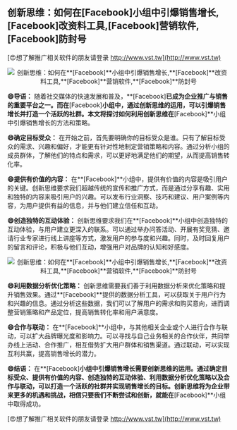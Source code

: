 ## **创新思维：如何在**[Facebook]**小组中引爆销售增长,**[Facebook]**改资料工具,**[Facebook]**营销软件,**[Facebook]**防封号**

[😍想了解推广相关软件的朋友请登录 http://www.vst.tw](http://www.vst.tw)

 <center><img src="https://vst.tw/MP4/tuiguang/png/8.png" alt="创新思维：如何在**[Facebook]**小组中引爆销售增长,**[Facebook]**改资料工具,**[Facebook]**营销软件,**[Facebook]**防封号"></center>

**😄导语：**
随着社交媒体的快速发展和普及，**[Facebook]**已成为企业推广与销售的重要平台之一。而在**[Facebook]**小组中，通过创新思维的运用，可以引爆销售增长并打造一个活跃的社群。本文将探讨如何利用创新思维在**[Facebook]**小组中引爆销售增长的方法和策略。

**😄确定目标受众：**
在开始之前，首先要明确你的目标受众是谁。只有了解目标受众的需求、兴趣和偏好，才能更有针对性地制定营销策略和内容。通过分析小组的成员群体，了解他们的特点和需求，可以更好地满足他们的期望，从而提高销售转化率。

**😄提供有价值的内容：**
在**[Facebook]**小组中，提供有价值的内容是吸引用户的关键。创新思维要求我们超越传统的宣传和推广方式，而是通过分享有趣、实用和独特的内容来吸引用户的兴趣。可以发布行业洞察、技巧和建议、用户案例等内容，为用户提供有益的信息，并与他们建立信任和互动。

**😄创造独特的互动体验：**
创新思维要求我们在**[Facebook]**小组中创造独特的互动体验，与用户建立更深入的联系。可以通过举办问答活动、开展有奖竞猜、邀请行业专家进行线上讲座等方式，激发用户的参与度和兴趣。同时，及时回复用户的留言和评论，积极与他们互动，增强用户对品牌的认知和好感度。

 <center><img src="https://vst.tw/MP4/tuiguang/png/8.png" alt="创新思维：如何在**[Facebook]**小组中引爆销售增长,**[Facebook]**改资料工具,**[Facebook]**营销软件,**[Facebook]**防封号"></center>

**😄利用数据分析优化策略：**
创新思维需要我们善于利用数据分析来优化策略和提升销售效果。通过**[Facebook]**提供的数据分析工具，可以获取关于用户行为和兴趣的信息。通过分析这些数据，我们可以了解用户的需求和购买意向，进而调整营销策略和产品定位，提高销售转化率和用户满意度。

**😄合作与联动：**
在**[Facebook]**小组中，与其他相关企业或个人进行合作与联动，可以扩大品牌曝光度和影响力。可以寻找与自己业务相关的合作伙伴，共同举办线上活动、合作推广，相互借势扩大用户群体和销售渠道。通过联动，可以实现互利共赢，提高销售增长的潜力。

**😄结语：**
在**[Facebook]**小组中引爆销售增长需要创新思维的运用。通过确定目标受众、提供有价值的内容、创造独特的互动体验、利用数据分析优化策略以及合作与联动，可以打造一个活跃的社群并实现销售增长的目标。创新思维将为企业带来更多的机遇和挑战，相信只要我们不断尝试和创新，就能在**[Facebook]**小组中取得成功。

[😍想了解推广相关软件的朋友请登录 http://www.vst.tw](http://www.vst.tw)



